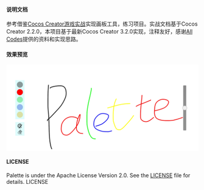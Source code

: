 #### 说明文档 

参考借鉴[Cocos Creator游戏实战](https://zhuanlan.zhihu.com/p/106747851)实现画板工具，练习项目。实战文档基于Cocos Creator 2.2.0，本项目基于最新Cocos Creator 3.2.0实现，注释友好，感谢[All Codes]()提供的资料和实现思路。

#### 效果预览
<img src="https://raw.githubusercontent.com/Leo199206/Palette/main/assets/image/202188-19240.jpeg" width="1280" heght="720" align=center />


#### LICENSE
Palette is under the Apache License Version 2.0. See the [LICENSE](https://raw.githubusercontent.com/Leo199206/Palette/main/LICENSE) file for details.
LICENSE
